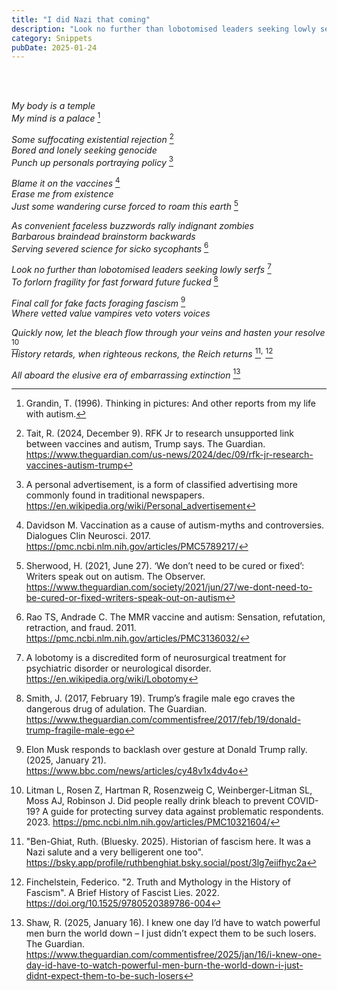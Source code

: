```yaml
---
title: "I did Nazi that coming"
description: "Look no further than lobotomised leaders seeking lowly serfs, To forlorn fragility for fast forward future fucked, Final call for fake facts foraging fascism, Where vetted value vampires veto voters voices.."
category: Snippets
pubDate: 2025-01-24
---
```

<br>
<br>

_My body is a temple_   
_My mind is a palace_ [^1]
 
_Some suffocating existential rejection_ [^2]  
_Bored and lonely seeking genocide_  
_Punch up personals portraying policy_ [^4]  

_Blame it on the vaccines_ [^5]  
_Erase me from existence_  
_Just some wandering curse forced to roam this earth_ [^6]  

_As convenient faceless buzzwords rally indignant zombies_  
_Barbarous braindead brainstorm backwards_  
_Serving severed science for sicko sycophants_ [^8]  

_Look no further than lobotomised leaders seeking lowly serfs_ [^9]  
_To forlorn fragility for fast forward future fucked_ [^10]  

_Final call for fake facts foraging fascism_ [^11]  
_Where vetted value vampires veto voters voices_ 

_Quickly now, let the bleach flow through your veins and hasten your resolve_ [^13]  
_History retards, when righteous reckons, the Reich returns_ [^14]<sup>,</sup> [^15]  

_All aboard the elusive era of embarrassing extinction_ [^16]  

[^1]: Grandin, T. (1996). Thinking in pictures: And other reports from my life with autism.

[^2]: Tait, R. (2024, December 9). RFK Jr to research unsupported link between vaccines and autism, Trump says. The Guardian. https://www.theguardian.com/us-news/2024/dec/09/rfk-jr-research-vaccines-autism-trump

[^4]: A personal advertisement, is a form of classified advertising more commonly found in traditional newspapers. https://en.wikipedia.org/wiki/Personal_advertisement

[^5]: Davidson M. Vaccination as a cause of autism-myths and controversies. Dialogues Clin Neurosci. 2017. https://pmc.ncbi.nlm.nih.gov/articles/PMC5789217/

[^6]: Sherwood, H. (2021, June 27). ‘We don’t need to be cured or fixed’: Writers speak out on autism. The Observer. https://www.theguardian.com/society/2021/jun/27/we-dont-need-to-be-cured-or-fixed-writers-speak-out-on-autism

[^8]: Rao TS, Andrade C. The MMR vaccine and autism: Sensation, refutation, retraction, and fraud. 2011. https://pmc.ncbi.nlm.nih.gov/articles/PMC3136032/

[^9]: A lobotomy is a discredited form of neurosurgical treatment for psychiatric disorder or neurological disorder. https://en.wikipedia.org/wiki/Lobotomy

[^10]: Smith, J. (2017, February 19). Trump’s fragile male ego craves the dangerous drug of adulation. The Guardian. https://www.theguardian.com/commentisfree/2017/feb/19/donald-trump-fragile-male-ego

[^11]: Elon Musk responds to backlash over gesture at Donald Trump rally. (2025, January 21). https://www.bbc.com/news/articles/cy48v1x4dv4o


[^13]: Litman L, Rosen Z, Hartman R, Rosenzweig C, Weinberger-Litman SL, Moss AJ, Robinson J. Did people really drink bleach to prevent COVID-19? A guide for protecting survey data against problematic respondents. 2023. 
https://pmc.ncbi.nlm.nih.gov/articles/PMC10321604/

[^14]: "Ben-Ghiat, Ruth. (Bluesky. 2025). Historian of fascism here. It was a Nazi salute and a very belligerent one too".  https://bsky.app/profile/ruthbenghiat.bsky.social/post/3lg7eiifhyc2a

[^15]: Finchelstein, Federico. "2. Truth and Mythology in the History of Fascism". A Brief History of Fascist Lies. 2022. https://doi.org/10.1525/9780520389786-004

[^16]: Shaw, R. (2025, January 16). I knew one day I’d have to watch powerful men burn the world down – I just didn’t expect them to be such losers. The Guardian. https://www.theguardian.com/commentisfree/2025/jan/16/i-knew-one-day-id-have-to-watch-powerful-men-burn-the-world-down-i-just-didnt-expect-them-to-be-such-losers
